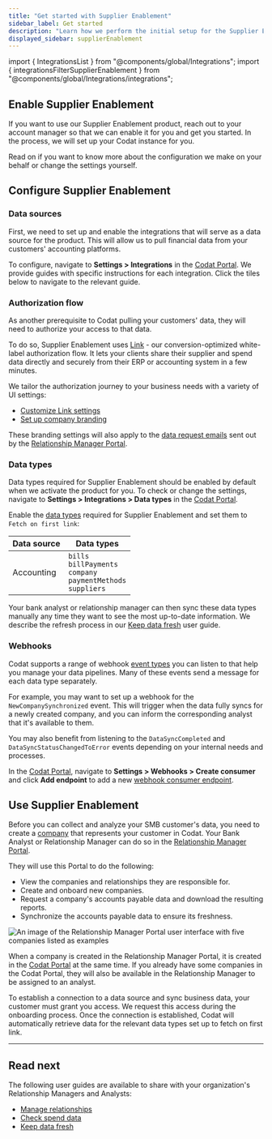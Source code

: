 ```yaml
---
title: "Get started with Supplier Enablement"
sidebar_label: Get started
description: "Learn how we perform the initial setup for the Supplier Enablement product"
displayed_sidebar: supplierEnablement
---
```


import { IntegrationsList } from "@components/global/Integrations";
import { integrationsFilterSupplierEnablement } from "@components/global/Integrations/integrations";

## Enable Supplier Enablement

If you want to use our Supplier Enablement product, reach out to your account manager so that we can enable it for you and get you started. In the process, we will set up your Codat instance for you. 

Read on if you want to know more about the configuration we make on your behalf or change the settings yourself. 

## Configure Supplier Enablement

### Data sources

First, we need to set up and enable the integrations that will serve as a data source for the product. This will allow us to pull financial data from your customers' accounting platforms. 

To configure, navigate to **Settings > Integrations** in the <a href="https://app.codat.io" target="_blank">Codat Portal</a>. We provide guides with specific instructions for each integration. Click the tiles below to navigate to the relevant guide. 

<IntegrationsList filter={integrationsFilterSupplierEnablement} />

### Authorization flow

As another prerequisite to Codat pulling your customers' data, they will need to authorize your access to that data. 

To do so, Supplier Enablement uses [Link](/auth-flow/overview) - our conversion-optimized white-label authorization flow. It lets your clients share their supplier and spend data directly and securely from their ERP or accounting system in a few minutes.

We tailor the authorization journey to your business needs with a variety of UI settings:

* [Customize Link settings](/auth-flow/customize/customize-link)
* [Set up company branding](/auth-flow/customize/branding)

These branding settings will also apply to the [data request emails](/supplier-enablement/guides/manage-relationships) sent out by the [Relationship Manager Portal](https://banking-ui.codat.io/).

### Data types

Data types required for Supplier Enablement should be enabled by default when we activate the product for you. To check or change the settings, navigate to **Settings > Integrations > Data types** in the <a href="https://app.codat.io" target="_blank">Codat Portal</a>. 

Enable the [data types](/core-concepts/data-type-settings#override-the-default-sync-settings) required for Supplier Enablement and set them to `Fetch on first link`: 

| Data source | Data types                                                                                                                                                                     |
|-------------|--------------------------------------------------------------------------------------------------------------------------------------------------------------------------------|
| Accounting  | `bills`<br/> `billPayments`<br/> `company`<br/> `paymentMethods`<br/> `suppliers`|

Your bank analyst or relationship manager can then sync these data types manually any time they want to see the most up-to-date information. We describe the refresh process in our [Keep data fresh](/supplier-enablement/) user guide.

### Webhooks

Codat supports a range of webhook [event types](/using-the-api/webhooks/event-types) you can listen to that help you manage your data pipelines. Many of these events send a message for each data type separately.

For example, you may want to set up a webhook for the `NewCompanySynchronized` event. This will trigger when the data fully syncs for a newly created company, and you can inform the corresponding analyst that it's available to them. 

You may also benefit from listening to the `DataSyncCompleted` and `DataSyncStatusChangedToError` events depending on your internal needs and processes. 

In the <a href="https://app.codat.io" target="_blank">Codat Portal</a>, navigate to **Settings > Webhooks > Create consumer** and click **Add endpoint** to add a new [webhook consumer endpoint](/using-the-api/webhooks/overview). 

## Use Supplier Enablement

Before you can collect and analyze your SMB customer's data, you need to create a [company](../terms/company) that represents your customer in Codat. Your Bank Analyst or Relationship Manager can do so in the [Relationship Manager Portal](https://banking-ui.codat.io/).

They will use this Portal to do the following:

- View the companies and relationships they are responsible for.
- Create and onboard new companies.
- Request a company's accounts payable data and download the resulting reports.
- Synchronize the accounts payable data to ensure its freshness.

![An image of the Relationship Manager Portal user interface with five companies listed as examples](/img/supplier-enablement/0054-se-rm-portal.png)

When a company is created in the Relationship Manager Portal, it is created in the [Codat Portal](https://app.codat.io/) at the same time. If you already have some companies in the Codat Portal, they will also be available in the Relationship Manager to be assigned to an analyst.

To establish a connection to a data source and sync business data, your customer must grant you access. We request this access during the onboarding process. Once the connection is established, Codat will automatically retrieve data for the relevant data types set up to fetch on first link.

--- 

## Read next

The following user guides are available to share with your organization's Relationship Managers and Analysts:

- [Manage relationships](/supplier-enablement/guides/manage-relationships)
- [Check spend data](/supplier-enablement/guides/analyze-spend)
- [Keep data fresh](/supplier-enablement/guides/refresh-data)
